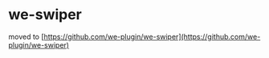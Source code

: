 # we-swiper
moved to [https://github.com/we-plugin/we-swiper](https://github.com/we-plugin/we-swiper)
